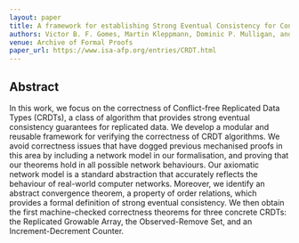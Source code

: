 ```yaml
---
layout: paper
title: A framework for establishing Strong Eventual Consistency for Conflict-free Replicated Datatypes
authors: Victor B. F. Gomes, Martin Kleppmann, Dominic P. Mulligan, and Alastair R. Beresford
venue: Archive of Formal Proofs
paper_url: https://www.isa-afp.org/entries/CRDT.html
---
```


Abstract
--------

In this work, we focus on the correctness of Conflict-free Replicated Data Types (CRDTs), a class of
algorithm that provides strong eventual consistency guarantees for replicated data. We develop
a modular and reusable framework for verifying the correctness of CRDT algorithms. We avoid
correctness issues that have dogged previous mechanised proofs in this area by including a network
model in our formalisation, and proving that our theorems hold in all possible network behaviours.
Our axiomatic network model is a standard abstraction that accurately reflects the behaviour of
real-world computer networks. Moreover, we identify an abstract convergence theorem, a property of
order relations, which provides a formal definition of strong eventual consistency. We then obtain
the first machine-checked correctness theorems for three concrete CRDTs: the Replicated Growable
Array, the Observed-Remove Set, and an Increment-Decrement Counter.
